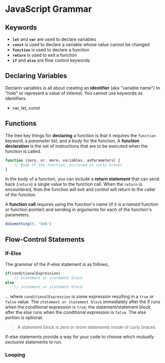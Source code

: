 # JavaScript Grammar

## Keywords

- **`let`** and **`var`** are used to declare variables
- **`const`** is used to declare a variable whose value cannot be changed
- **`function`** is used to declare a function
- **`return`** is used to exit a function
- **`if`** and **`else`** are flow control keywords

## Declaring Variables

Declarin variables is all about creating an **identifier** (aka "variable name") to "hole" or represent a value of interest. You cannot use keywords as identifiers.

- var, let, const

## Functions

The tree key things for **declaring** a function is that it requires the `function` keyword, a *parameter list*, and a *body* for the function. A **function declaration** is the set of instructions that are to be executed when the function is called.

```js
function (zero, or, more, variables, asParameters) {
    // Body of the function, enclosed in curly braces
}
```

In the body of a function, you can include a **return statement** that can send back (*`return`*) a single value to the function call. When the `return` is encountered, then the function will exit and control will return to the caller of the function.

A **function call** requires using the function's name (if it is a *named* function or function pointer) and sending in *arguments* for each of the function's parameters.

```js
doSomething(5, 'bob')
```

## Flow-Control Statements

### If-Else

The grammar of the if-else statement is as follows,

```js
if(conditionalExpression)
    // statement or statement block
else
    // statement or statement block
```

... where `conditionalExpression` is some expression resulting in a `true` or `false` value. The `statement or statement block` immediately after the if runs when the conditional expression is `true`; the statement/statement block after the else runs when the conditional expression is `false`. The else portion is optional.

> A statement block is zero or more statements inside of curly braces.

If-else statements provide a way for your code to choose which *mutually exclusive* statements to run.

### Looping
